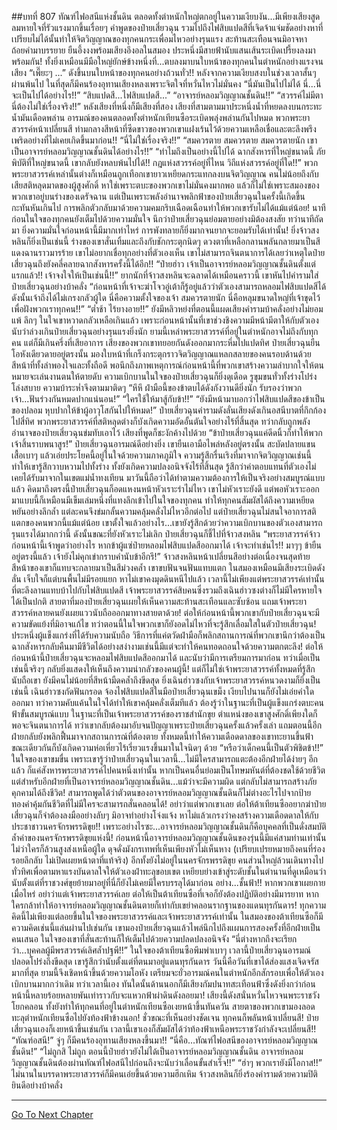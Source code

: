 ##บทที่ 807 ทัณฑ์ไฟอสนีแห่งชั้นดิน
ตลอดทั้งตำหนักใหญ่ตกอยู่ในความเงียบงัน...มีเพียงเสียงสูดลมหายใจที่รัวแรงมากขึ้นเรื่อยๆ คำพูดของป๋ายเสี่ยวฉุน รวมไปถึงไฟสิบแปดสีที่เจิดจ้าแจ่มชัดอย่างหาที่เปรียบไม่ได้นั้นทำให้จิตวิญญาณของทุกคนกระเพื่อมไหวอย่างรุนแรง สะท้านสะเทือนจนมิอาจหาถ้อยคำมาบรรยาย ยืนอึ้งงงพร้อมเสียงอึงอลในสมอง ประหนึ่งมีสายฟ้านับแสนเส้นระเบิดเปรี้ยงลงมาพร้อมกัน!
ทั้งยิ่งเหมือนมีมือใหญ่ยักษ์ข้างหนึ่งที่...ตบลงมาบนใบหน้าของทุกคนในตำหนักอย่างแรงจนเสียง “เพี๊ยะๆ ...” ดังขึ้นบนใบหน้าของทุกคนอย่างถ้วนทั่ว!!
หลังจากความเงียบสงบในช่วงเวลาสั้นๆ ผ่านพ้นไป ในที่สุดก็มีคนร้องอุทานเสียงหลงเพราะจิตใจที่หวั่นไหวไม่มั่นคง
“นี่มันเป็นไปไม่ได้ นี่...นี่จะเป็นไปได้อย่างไร!!”
“สิบแปดสี...ไฟสิบแปดสี...”
“อาจารย์หลอมวิญญาณชั้นดิน!!”
“สวรรค์ไม่มีตา นี่ต้องไม่ใช่เรื่องจริง!!” หลังเสียงที่หนึ่งก็มีเสียงที่สอง เสียงที่สามตามมาประหนึ่งน้ำที่หยดลงบนกระทะน้ำมันเดือดพล่าน อารมณ์ของคนตลอดทั้งตำหนักเทียนซือระเบิดพลุ่งพล่านกันไปหมด พวกพระยาสวรรค์หน้าเปลี่ยนสี ท่ามกลางสีหน้าที่ซีดขาวของพวกเขาแฝงเร้นไว้ด้วยความเหลือเชื่อและตะลึงพรึงเพริดอย่างที่ไม่เคยเกิดขึ้นมาก่อน!!
“นี่ไม่ใช่เรื่องจริง!!”
“สมควรตาย สมควรตาย สมควรตายนัก เขาเป็นอาจารย์หลอมวิญญาณชั้นดินได้อย่างไร!!”
“ทำไมถึงเป็นอย่างนี้ไปได้ ฉากสังหารที่ใหญ่ขนาดนี้ ภัยพิบัติที่ใหญ่ขนาดนี้ เขากลับยังหลบพ้นไปได้!! กฎแห่งสวรรค์อยู่ที่ไหน วิถีแห่งสวรรค์อยู่ที่ใด!!” พวกพระยาสวรรค์เหล่านั้นต่างก็เหมือนถูกเทือกเขายาวเหยียดกระแทกลงบนจิตวิญญาณ คนไม่น้อยถึงกับเสียสติหลุดมาดของผู้สูงศักดิ์
หาใช่เพราะตบะของพวกเขาไม่มั่นคงมากพอ แล้วก็ไม่ใช่เพราะสมองของพวกเขาอยู่บนร่างของเดรัจฉาน แต่เป็นเพราะพลังอำนาจพลิกฟ้าของป๋ายเสี่ยวฉุนในครั้งนี้เกิดขึ้นกะทันหันเกินไป การพลิกตัวกลับมาด้วยความคมกริบเฉือดเฉือนทำให้พวกเขารับไม่ได้แม้แต่น้อย!
นาทีก่อนในใจของทุกคนยังเต็มไปด้วยความมั่นใจ นึกว่าป๋ายเสี่ยวฉุนย่อมตายอย่างมิต้องสงสัย ทว่านาทีถัดมา ยิ่งความมั่นใจก่อนหน้านี้มีมากเท่าไหร่ การพังทลายก็ยิ่งมากจนยากจะยอมรับได้เท่านั้น!
ยิ่งจ้าวสงหลินก็ยิ่งเป็นเช่นนี้ ร่างของเขาสั่นเทิ้มและถึงกับชักกระตุกนิดๆ ดวงตาที่เหลือกลานพลันกลายมาเป็นสีแดงฉานราวมารร้าย เขาไม่อยากเชื่อทุกอย่างที่ตัวเองเห็น เขาไม่สามารถจินตนาการได้เลยว่าเหตุใดป๋ายเสี่ยวฉุนถึงยังคลี่คลายฉากสังหารครั้งนี้ได้อีก!!
“ป๋ายฮ่าว เจ้าเป็นอาจารย์หลอมวิญญาณชั้นดินตั้งแต่แรกแล้ว!! เจ้าจงใจให้เป็นเช่นนี้!!” ยากนักที่จ้าวสงหลินจะฉลาดได้เหมือนคราวนี้ เขาหันไปคำรามใส่ป๋ายเสี่ยวฉุนอย่างบ้าคลั่ง
“ก่อนหน้าที่เจ้าจะฆ่าโจวอู่เต้าก็รู้อยู่แล้วว่าตัวเองสามารถหลอมไฟสิบแปดสีได้ ดังนั้นเจ้าถึงได้ไม่เกรงกลัวผู้ใด นี่คือความตั้งใจของเจ้า สมควรตายนัก นี่คือหลุมขนาดใหญ่ที่เจ้าขุดไว้เพื่อฝังพวกเราทุกคน!!”
“ต่ำช้า ไร้ยางอาย!!” ยังมีหลิวหย่งที่ตอนนี้แผดเสียงคำรามบ้าคลั่งอย่างไม่ยอมแพ้ ลึกๆ ในใจเขาหวาดกลัวเหลือเกินแล้ว เพราะก่อนหน้านั้นที่เขาช่วงชิงความมีหน้ามีตาให้กับตัวเอง นับว่าล่วงเกินป๋ายเสี่ยวฉุนอย่างรุนแรงยิ่งนัก
ยามนี้เหล่าพระยาสวรรค์ที่อยู่ในตำหนักอาจไม่ถึงกับทุกคน แต่ก็มีเกินครึ่งที่เสียอาการ เสียงของพวกเขาทยอยกันดังออกมากระหึ่มไปแปดทิศ ป๋ายเสี่ยวฉุนยืนโอหังเดียวดายอยู่ตรงนั้น มองใบหน้าที่เกร็งกระตุกราวจิตวิญญาณแหลกสลายของคนรอบด้านด้วยสีหน้าที่ทั้งลำพองใจและทั้งถือดี
พอนึกถึงภาพเหตุการณ์ก่อนหน้านี้ที่พวกเขาสร้างความลำบากใจให้ตน หมายจะเล่นงานตนให้ตายดับ ความเบิกบานในใจของป๋ายเสี่ยวฉุนก็ยิ่งดุเดือด รูขุมขนทั่วทั้งร่างโปร่งโล่งสบาย ความบ้าระห่ำจึงตามมาติดๆ
“หึหึ ฝ่ามือนี้ของข้าตบได้ดังกังวานดียิ่งนัก รับรองว่าพวกเจ้า...ฟันร่วงกันหมดปากแน่นอน!”
“ใครใช้ให้มาสู้กับข้า!!”
“ยังมีหน้ามาบอกว่าไฟสิบแปดสีของข้าเป็นของปลอม หุบปากให้ข้าผู้อาวุโสกันไปให้หมด!” ป๋ายเสี่ยวฉุนคำรามดังลั่นเสียงดังเกินอสนีบาตที่กึกก้องไปสี่ทิศ พวกพระยาสวรรค์ที่สติหลุดต่างก็บังเกิดความอัดอั้นตันใจอย่างไร้ที่สิ้นสุด ทว่ากลับถูกพลังอำนาจของป๋ายเสี่ยวฉุนข่มทับเอาไว้ เสียงที่พูดก็ชะงักค้างไปด้วย
“ข้าป๋ายเสี่ยวฉุนแค่ดีดนิ้วก็ทำให้พวกเจ้าสิ้นราบพนาสูร!” ป๋ายเสี่ยวฉุนอารมณ์ดีอย่างยิ่ง เขายืนเอามือไพล่หลังอยู่ตรงนั้น สะบัดปลายแขนเสื้อเบาๆ แล้วเอ่ยประโยคนี้อยู่ในใจด้วยความภาคภูมิใจ
ความรู้สึกรื่นเริงที่มาจากจิตวิญญาณเช่นนี้ทำให้เขารู้สึกวาบหวามไปทั้งร่าง ทั้งยังเกิดความปลงอนิจจังไร้ที่สิ้นสุด รู้สึกว่าค่าตอบแทนที่ตัวเองไม่เคยได้รับมาจากในเขตแม่น้ำทงเทียน มาวันนี้ถือว่าได้ทำตามความต้องการให้เป็นจริงอย่างสมบูรณ์แบบแล้ว
คิดมาถึงตรงนี้ป๋ายเสี่ยวฉุนก็อดแหงนหน้าหัวเราะร่าไม่ไหว เขาไม่หัวเราะยังดี แต่พอหัวเราะออกมาแบบนี้ก็เหมือนมีเข็มเล่มหนึ่งที่แทงลึกเข้าไปในใจของทุกคน ทำให้ทุกคนสัมผัสได้ถึงความเหยียดหยันอย่างลึกล้ำ แต่ละคนจึงข่มกลั้นความคลุ้มคลั่งไม่ไหวอีกต่อไป
แต่ป๋ายเสี่ยวฉุนไม่สนใจอาการสติแตกของคนพวกนี้แม้แต่น้อย เขาตั้งใจแล้วอย่างไร...เขายังรู้สึกด้วยว่าความเบิกบานของตัวเองสามารถรุนแรงได้มากกว่านี้ ดังนั้นขณะที่ยังหัวเราะไม่เลิก ป๋ายเสี่ยวฉุนก็ชี้ไปที่จ้าวสงหลิน
“พระยาสวรรค์จ้าว ก่อนหน้านี้เจ้าพูดว่าอย่างไร หากข้าผู้แซ่ป๋ายหลอมไฟสิบแปดสีออกมาได้ เจ้าจะทำเช่นไร!! มาๆๆ ข้ายืนอยู่ตรงนี้แล้ว เจ้ายังไม่คุกเข่ากราบคำนับข้าอีกรึ!”
จ้าวสงหลินหน้าเปลี่ยนสีอย่างต่อเนื่องจนสุดท้ายสีหน้าของเขาก็แทบจะกลายมาเป็นสีม่วงคล้ำ เขาขบฟันจนฟันแทบแตก ในสมองเหมือนมีเสียงระเบิดดังลั่น เจ็บใจก็แต่บนพื้นไม่มีรอยแยก หาไม่เขาคงมุดดินหนีไปแล้ว
เวลานี้ไม่เพียงแต่พระยาสวรรค์เท่านั้นที่ตะลึงลานแทบบ้าไปกับไฟสิบแปดสี เจ้าพระยาสวรรค์สิบคนซึ่งรวมถึงเฉินฮ่าวซงต่างก็ไม่มีใครหายใจได้เป็นปกติ สายตาที่มองป๋ายเสี่ยวฉุนเผยให้เห็นความสะท้านสะเทือนและซับซ้อน แถมเจ้าพระยาสวรรค์หลายคนยังเผยแววนับถือออกมาทางสายตาด้วย!
ต่อให้ก่อนหน้านี้พวกเขากับป๋ายเสี่ยวฉุนจะมีความขัดแย้งที่มิอาจแก้ไข ทว่าตอนนี้ในใจพวกเขาก็ยังอดไม่ไหวที่จะรู้สึกเลื่อมใสในตัวป๋ายเสี่ยวฉุน!
ประหนึ่งผู้แข็งแกร่งที่ได้รับความนับถือ วิธีการที่แค่ตวัดฝ่ามือก็พลิกสถานการณ์ที่พวกเขานึกว่าต้องเป็นฉากสังหารกลับคืนมามีชีวิตได้อย่างสง่างามเช่นนี้มีแต่จะทำให้คนทอดถอนใจด้วยความตกตะลึง!
ต่อให้ก่อนหน้านี้ป๋ายเสี่ยวฉุนจะหลอมไฟสิบแปดสีออกมาได้ และนับว่ามีการเตรียมการมาก่อน ทว่าเมื่อเป็นเช่นนี้จริงๆ กลับยิ่งแสดงให้เห็นถึงความน่ากลัวของคนผู้นี้!
แต่ก็ไม่ใช่เจ้าพระยาสวรรค์ทั้งหมดที่รู้สึกนับถือเขา ยังมีคนไม่น้อยที่สีหน้ามืดคล้ำถึงขีดสุด ยิ่งเฉินฮ่าวซงกับเจ้าพระยาสวรรค์หนวดงามก็ยิ่งเป็นเช่นนี้ เฉินฮ่าวซงกัดฟันกรอด จ้องไฟสิบแปดสีในมือป๋ายเสี่ยวฉุนเขม็ง เงียบไปนานก็ยังไม่เอ่ยคำใดออกมา
ทว่าความคับแค้นในใจได้ทำให้เขาคลุ้มคลั่งเต็มทีแล้ว ต้องรู้ว่าในฐานะที่เป็นผู้แข็งแกร่งตบะคนฟ้าขั้นสมบูรณ์แบบ ในฐานะที่เป็นเจ้าพระยาสวรรค์ของราชสำนักขุย ตำแหน่งของเขาสูงศักดิ์เพียงใดก็พอจะจินตนาการได้ ทว่าเขากลับต้องมาอับจนปัญญาเพราะป๋ายเสี่ยวฉุนครั้งแล้วครั้งเล่า แถมตอนนี้อีกฝ่ายกลับยังพลิกฟื้นมาจากสถานการณ์ที่ต้องตาย ทั้งหมดนี้ทำให้ความเดือดดาลของเขาทะยานขึ้นฟ้า ขณะเดียวกันก็บังเกิดความห่อเหี่ยวไร้เรี่ยวแรงขึ้นมาในใจนิดๆ ด้วย
“หรือว่าเด็กคนนี้เป็นตัวพิชิตข้า!!”
ในใจของเขาขมขื่น เพราะเขารู้ว่าป๋ายเสี่ยวฉุนในเวลานี้...ไม่มีใครสามารถแตะต้องอีกฝ่ายได้ง่ายๆ อีกแล้ว ก็แค่สังหารพระยาสวรรค์ไปคนหนึ่งเท่านั้น หากเป็นคนอื่นย่อมเป็นโทษมหันต์ที่ต้องชดใช้ด้วยชีวิต แต่สำหรับอีกฝ่ายที่เป็นอาจารย์หลอมวิญญาณชั้นดิน...แม้ว่าจะมีความผิด แต่กลับไม่สามารถสร้างภัยคุกคามได้ถึงชีวิต!
สามารถพูดได้ว่าตัวตนของอาจารย์หลอมวิญญาณชั้นดินก็ไม่ต่างอะไรไปจากป้ายทองคำคุ้มกันชีวิตที่ไม่มีใครจะสามารถสั่นคลอนได้!
อย่าว่าแต่พวกเขาเลย ต่อให้ต้าเทียนซืออยากฆ่าป๋ายเสี่ยวฉุนก็จำต้องลงมืออย่างลับๆ มิอาจทำอย่างโจ่งแจ้ง หาไม่แล้วเกรงว่าคงสร้างความเดือดดาลให้กับประชาชาวนครจักรพรรดิขุย!!
เพราะอย่างไรซะ...อาจารย์หลอมวิญญาณชั้นดินก็คือบุคคลที่เป็นดั่งสมบัติล้ำค่าของนครจักรพรรดิขุยแห่งนี้!
ก่อนหน้านี้อาจารย์หลอมวิญญาณชั้นดินของรุ่นนี้มีแค่สามท่านเท่านั้น ไม่ว่าใครก็ล้วนสูงส่งเหนือผู้ใด ดุจดั่งมังกรเทพที่เห็นเพียงหัวไม่เห็นหาง (เปรียบเปรยหมายถึงคนที่ร่องรอยลึกลับ ไม่เปิดเผยหน้าตาที่แท้จริง) อีกทั้งยังไม่อยู่ในนครจักรพรรดิขุย คนส่วนใหญ่ล้วนเดินทางไปทั่วทิศเพื่อตามหาแรงบันดาลใจให้ตัวเองฝ่าทะลุขอบเขต เหยียบย่างเข้าสู่ระดับชั้นในตำนานที่ดูเหมือนว่านับตั้งแต่ที่ราชวงศ์ขุยย้ายมาอยู่ที่นี่ก็ยังไม่เคยมีใครบรรลุได้มาก่อน อย่าง...ชั้นฟ้า!!
หากพวกเขาเผยกายเมื่อไหร่ อย่าว่าแต่เจ้าพระยาสวรรค์เลย ต่อให้เป็นต้าเทียนซือที่เจอก็ยังต้องปฏิบัติอย่างมีมารยาท หากใครกล้าทำให้อาจารย์หลอมวิญญาณชั้นดินตายก็เท่ากับเขย่าคลอนรากฐานของแดนทุรกันดาร!
ทุกความคิดนี้ไม่เพียงแต่ลอยขึ้นในใจของพระยาสวรรค์และเจ้าพระยาสวรรค์เท่านั้น ในสมองของต้าเทียนซือก็มีความคิดเช่นนี้แล่นผ่านไปเช่นกัน เขามองป๋ายเสี่ยวฉุนแล้วไพล่นึกไปถึงแผนการสองครั้งที่อีกฝ่ายเป็นคนเสนอ ในใจของเขาที่สั่นสะท้านก็ให้เต็มไปด้วยความปลดปลงอนิจจัง
“นี่ต่างหากถึงจะเรียกว่า...บุคคลผู้มีพรสวรรค์เลิศล้ำปฐพี!!” ในใจของต้าเทียนซือพึมพำเบาๆ
เวลานี้ป๋ายเสี่ยวฉุนอารมณ์ปลอดโปร่งถึงขีดสุด เขารู้สึกว่านับตั้งแต่ที่ตนมาอยู่แดนทุรกันดาร วันนี้คือวันที่เขาได้ส่องแสงเจิดจรัสมากที่สุด ยามนี้จึงเชิดหน้าขึ้นด้วยความโอหัง เตรียมจะยั่วอารมณ์คนในตำหนักอีกสักรอบเพื่อให้ตัวเองเบิกบานมากกว่าเดิม ทว่าเวลานี้เอง ทันใดนั้นด้านนอกก็มีเสียงกัมปนาทสะเทือนฟ้าซึ่งดังยิ่งกว่าก่อนหน้านี้หลายร้อยหลายพันเท่าราวกับจะแหวกฟ้าผ่าดินดังลอยมา!
เสียงนี้ดังสนั่นหวั่นไหวจนพระราชวังโยกคลอน ทั้งยังทำให้ทุกคนที่อยู่ในตำหนักเทียนซือเงยหน้าขึ้นทันควัน สายตาของพวกเขามองลอดทะลุตำหนักเทียนซือไปยังท้องฟ้าข้างนอก!
ชั่วขณะที่เห็นอย่างชัดเจน ทุกคนก็พลันหน้าเปลี่ยนสี!
ป๋ายเสี่ยวฉุนเองก็เงยหน้าขึ้นเช่นกัน เวลานี้เขาเองก็สัมผัสได้ว่าท้องฟ้าเหนือพระราชวังกำลังจะเปลี่ยนสี!!
“ทัณฑ์อสนี!” จู่ๆ ก็มีคนร้องอุทานเสียงหลงขึ้นมา!!
“นี่คือ...ทัณฑ์ไฟอสนีของอาจารย์หลอมวิญญาณชั้นดิน!”
“ไม่ถูกสิ ไม่ถูก ตอนนี้ป๋ายฮ่าวยังไม่ได้เป็นอาจารย์หลอมวิญญาณชั้นดิน อาจารย์หลอมวิญญาณชั้นดินต้องผ่านทัณฑ์ไฟอสนีไปก่อนถึงจะนับว่าเลื่อนขั้นสำเร็จ!!”
“ฮ่าๆ พวกเรายังมีโอกาส!!” ไม่นานในบรรดาพระยาสวรรค์ก็มีคนเอ่ยขึ้นด้วยความฮึกเหิม จ้าวสงหลินก็ยิ่งร้องคำรามด้วยความปิติยินดีอย่างบ้าคลั่ง

------


[Go To Next Chapter]( ./245.md)